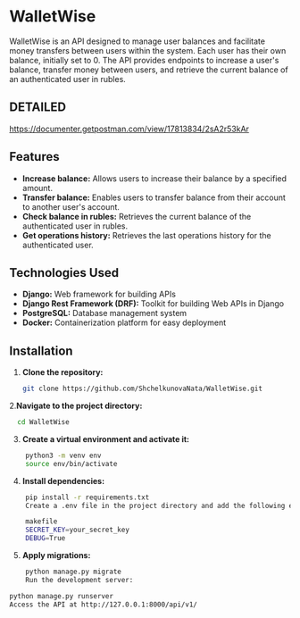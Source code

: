 # WalletWise

WalletWise is an API designed to manage user balances and facilitate money transfers between users within the system. Each user has their own balance, initially set to 0. The API provides endpoints to increase a user's balance, transfer money between users, and retrieve the current balance of an authenticated user in rubles.
## DETAILED
https://documenter.getpostman.com/view/17813834/2sA2r53kAr 

## Features

- **Increase balance:** Allows users to increase their balance by a specified amount.
- **Transfer balance:** Enables users to transfer balance from their account to another user's account.
- **Check balance in rubles:** Retrieves the current balance of the authenticated user in rubles.
- **Get operations history:** Retrieves the last operations history for the authenticated user.

## Technologies Used

- **Django:** Web framework for building APIs
- **Django Rest Framework (DRF):** Toolkit for building Web APIs in Django
- **PostgreSQL:** Database management system
- **Docker:** Containerization platform for easy deployment

## Installation

1. **Clone the repository:**

   ```bash
   git clone https://github.com/ShchelkunovaNata/WalletWise.git
   ```

 2.**Navigate to the project directory:**

  ```bash
    cd WalletWise
  ```
3. **Create a virtual environment and activate it:**

```bash
    python3 -m venv env
    source env/bin/activate
```

4. **Install dependencies:**
```bash
    pip install -r requirements.txt
    Create a .env file in the project directory and add the following environment variables:

    makefile
    SECRET_KEY=your_secret_key
    DEBUG=True
```
5. **Apply migrations:**

```bash
    python manage.py migrate
    Run the development server:
```

```bash
python manage.py runserver
Access the API at http://127.0.0.1:8000/api/v1/
```

